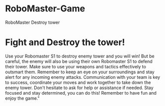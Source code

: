 # RoboMaster-Game
RoboMaster Destroy tower
# Fight and Destroy the tower! 
Use your Robomaster S1 to destroy enemy tower and you will win!
  But be careful, the enemy will also be using their own Robomaster S1 to defend their tower. Make sure to use your weapons and tactics effectively to outsmart them. Remember to keep an eye on your surroundings and stay alert for any incoming enemy attacks. Communication with your team is key to success, coordinate your moves and work together to take down the enemy tower. Don't hesitate to ask for help or assistance if needed. Stay focused and stay determined, you can do this! Remember to have fun and enjoy the game."


